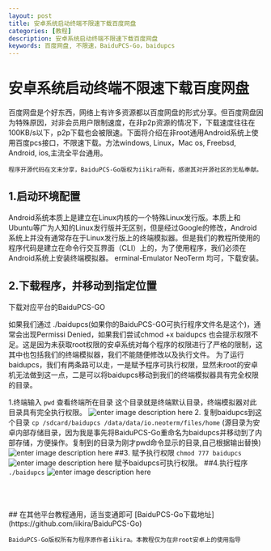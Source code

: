 ```yaml
---
layout: post
title: 安卓系统启动终端不限速下载百度网盘
categories: [教程]
description: 安卓系统启动终端不限速下载百度网盘
keywords: 百度网盘, 不限速，BaiduPCS-Go，baidupcs
---
```

# 安卓系统启动终端不限速下载百度网盘

百度网盘是个好东西，网络上有许多资源都以百度网盘的形式分享。但百度网盘因为特殊原因，对非会员用户限制速度，在非p2p资源的情况下，下载速度往往在100KB/s以下，p2p下载也会被限速。下面将介绍在非root通用Android系统上使用百度pcs接口，不限速下载。方法windows, Linux，Mac os, Freebsd, Android, ios,主流全平台通用。
        
`程序开源代码在文末分享，BaiduPCS-Go版权为iikira所有，感谢其对开源社区的无私奉献。`

## 1.启动环境配置 
Android系统本质上是建立在Linux内核的一个特殊Linux发行版。本质上和Ubuntu等广为人知的Linux发行版并无区别，但是经过Google的修改，Android系统上并没有通常存在于Linux发行版上的终端模拟器。但是我们的教程所使用的程序代码是建立在命令行交互界面（CLI）上的，为了使用程序，我们必须在Android系统上安装终端模拟器。
	erminal-Emulator NeoTerm 均可，下载安装。

## 2.下载程序，并移动到指定位置	
下载对应平台的BaiduPCS-GO
	
如果我们通过 ./baidupcs(如果你的BaiduPCS-GO可执行程序文件名是这个)，通常会出现Permissi Denied，如果我们尝试chmod +x baidupcs 也会提示权限不足。这是因为未获取root权限的安卓系统对每个程序的权限进行了严格的限制，这其中也包括我们的终端模拟器，我们不能随便修改以及执行文件。
为了运行baidupcs，我们有两条路可以走，一是赋予程序可执行权限，显然未root的安卓机无法做到这一点，二是可以将baidupcs移动到我们的终端模拟器具有完全权限的目录。
	
1.终端输入 
```pwd```
查看终端所在目录
这个目录就是终端默认目录，终端模拟器对此目录具有完全执行权限。
![enter image description here](https://s1.ax1x.com/2018/07/15/PMqjbV.jpg)
2. 复制baidupcs到这个目录
```cp /sdcard/baidupcs /data/data/io.neoterm/files/home```
(源目录为安卓内部存储目录，因为我是事先将BaiduPCS-Go重命名为baidupcs并移动到了内部存储，方便操作。复制到的目录为刚才pwd命令显示的目录,自己根据输出替换)
![enter image description here](https://s1.ax1x.com/2018/07/15/PMqxET.jpg)
##3. 赋予执行权限
```chmod 777 baidupcs```
![enter image description here](https://s1.ax1x.com/2018/07/15/PMqzUU.jpg)
赋予baidupcs可执行权限。
##4.执行程序
```./baidupcs```
![enter image description here](https://s1.ax1x.com/2018/07/15/PMLS5F.jpg)

<br>
<br>
<br>
## 在其他平台教程通用，适当变通即可
[BaiduPCS-Go下载地址](https://github.com/iikira/BaiduPCS-Go)

`BaiduPCS-Go版权所有为程序原作者iikira。本教程仅为在非root安卓上的使用指导`
	
​	

